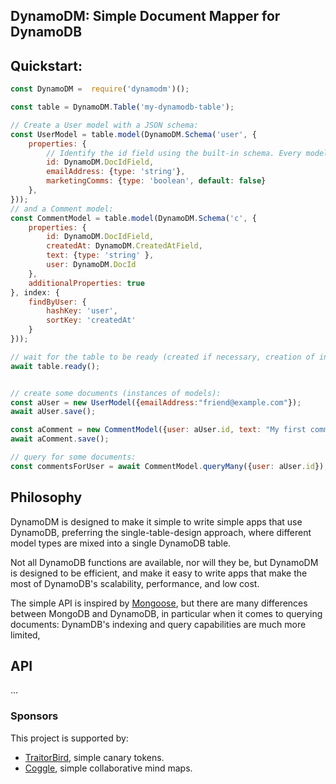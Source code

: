 ## DynamoDM: Simple Document Mapper for DynamoDB

## Quickstart:
```js
const DynamoDM =  require('dynamodm')();

const table = DynamoDM.Table('my-dynamodb-table');

// Create a User model with a JSON schema:
const UserModel = table.model(DynamoDM.Schema('user', {
    properties: {
        // Identify the id field using the built-in schema. Every model in the same table must share the same id field name:
        id: DynamoDM.DocIdField,
        emailAddress: {type: 'string'},
        marketingComms: {type: 'boolean', default: false}
    },
}));
// and a Comment model:
const CommentModel = table.model(DynamoDM.Schema('c', {
    properties: {
        id: DynamoDM.DocIdField,
        createdAt: DynamoDM.CreatedAtField,
        text: {type: 'string' },
        user: DynamoDM.DocId
    },
    additionalProperties: true
}, index: {
    findByUser: {
        hashKey: 'user',
        sortKey: 'createdAt'
    }
}));

// wait for the table to be ready (created if necessary, creation of index):
await table.ready();


// create some documents (instances of models):
const aUser = new UserModel({emailAddress:"friend@example.com"});
await aUser.save();

const aComment = new CommentModel({user: aUser.id, text: "My first comment."});
await aComment.save();

// query for some documents:
const commentsForUser = await CommentModel.queryMany({user: aUser.id});

```

## Philosophy
DynamoDM is designed to make it simple to write simple apps that use DynamoDB,
preferring the single-table-design approach, where different model types are
mixed into a single DynamoDB table.

Not all DynamoDB functions are available, nor will they be, but DynamoDM is
designed to be efficient, and make it easy to write apps that make the most of
DynamoDB's scalability, performance, and low cost.

The simple API is inspired by [Mongoose](https://mongoosejs.com), but there are
many differences between MongoDB and DynamoDB, in particular when it comes to
querying documents: DynamDB's indexing and query capabilities are much more
limited, 


## API
...

### Sponsors
This project is supported by:
 * [TraitorBird](https://traitorbird.com), simple canary tokens.
 * [Coggle](https://coggle.it), simple collaborative mind maps.


